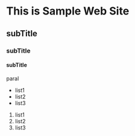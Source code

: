# This is Sample Web Site
## subTitle
### subTitle
#### subTitle

paral

- list1
- list2
- list3

1. list1
2. list2
3. list3